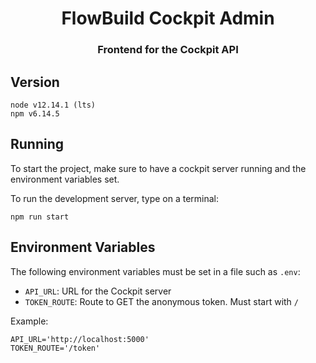 <h1 align="center" style="border-bottom: none;">FlowBuild Cockpit Admin</h1>
<h3 align="center">
Frontend for the Cockpit API
</h3>


## Version
```
node v12.14.1 (lts)
npm v6.14.5
```

## Running

To start the project, make sure to have a cockpit server running and the environment variables set.

To run the development server, type on a terminal:

```
npm run start
```

## Environment Variables

The following environment variables must be set in a file such as `.env`:

- `API_URL`: URL for the Cockpit server
- `TOKEN_ROUTE`: Route to GET the anonymous token. Must start with `/`

Example:
```
API_URL='http://localhost:5000'
TOKEN_ROUTE='/token'
```